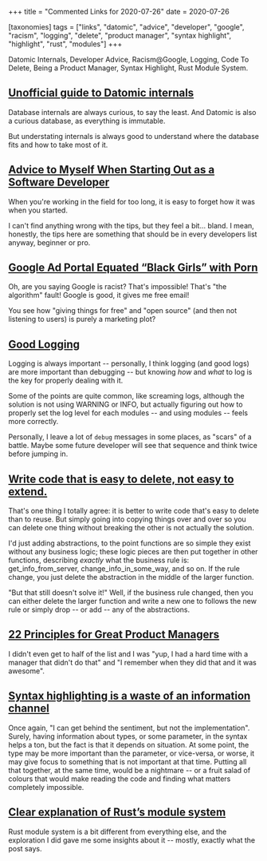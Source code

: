 +++
title = "Commented Links for 2020-07-26"
date = 2020-07-26

[taxonomies]
tags = ["links", "datomic", "advice", "developer", "google", "racism",
"logging", "delete", "product manager", "syntax highlight", "highlight",
"rust", "modules"]
+++

Datomic Internals, Developer Advice, Racism@Google, Logging, Code To Delete,
Being a Product Manager, Syntax Highlight, Rust Module System.

<!-- more -->

## [Unofficial guide to Datomic internals](https://tonsky.me/blog/unofficial-guide-to-datomic-internals/)

Database internals are always curious, to say the least. And Datomic is also a
curious database, as everything is immutable. 

But understating internals is always good to understand where the database
fits and how to take most of it.

## [Advice to Myself When Starting Out as a Software Developer](https://blog.pragmaticengineer.com/advice-to-myself-when-starting-as-a-software-developer/)

When you're working in the field for too long, it is easy to forget how it was
when you started.

I can't find anything wrong with the tips, but they feel a bit... bland. I
mean, honestly, the tips here are something that should be in every developers
list anyway, beginner or pro.

## [Google Ad Portal Equated “Black Girls” with Porn](https://themarkup.org/google-the-giant/2020/07/23/google-advertising-keywords-black-girls)

Oh, are you saying Google is racist? That's impossible! That's "the algorithm"
fault! Google is good, it gives me free email!

You see how "giving things for free" and "open source" (and then not listening
to users) is purely a marketing plot?

## [Good Logging](https://henrikwarne.com/2020/07/23/good-logging/)

Logging is always important -- personally, I think logging (and good logs) are
more important than debugging -- but knowing _how_ and _what_ to log is the
key for properly dealing with it.

Some of the points are quite common, like screaming logs, although the
solution is not using WARNING or INFO, but actually figuring out how to
properly set the log level for each modules -- and using modules -- feels more
correctly.

Personally, I leave a lot of `debug` messages in some places, as "scars" of a
battle. Maybe some future developer will see that sequence and think twice
before jumping in.

## [Write code that is easy to delete, not easy to extend.](https://programmingisterrible.com/post/139222674273/write-code-that-is-easy-to-delete-not-easy-to)

That's one thing I totally agree: it is better to write code that's easy to
delete than to reuse. But simply going into copying things over and over so
you can delete one thing without breaking the other is not actually the
solution.

I'd just adding abstractions, to the point functions are so simple they exist
without any business logic; these logic pieces are then put together in other
functions, describing _exactly_ what the business rule is:
get_info_from_server, change_info_in_some_way, and so on. If the rule change,
you just delete the abstraction in the middle of the larger function.

"But that still doesn't solve it!" Well, if the business rule changed, then
you can either delete the larger function and write a new one to follows the
new rule or simply drop -- or add -- any of the abstractions.

## [22 Principles for Great Product Managers](https://reeve.blog/blog/principles/)

I didn't even get to half of the list and I was "yup, I had a hard time with a
manager that didn't do that" and "I remember when they did that and it was
awesome".

## [Syntax highlighting is a waste of an information channel](https://buttondown.email/hillelwayne/archive/syntax-highlighting-is-a-waste-of-an-information/)

Once again, "I can get behind the sentiment, but not the implementation".
Surely, having information about types, or some parameter, in the syntax helps
a ton, but the fact is that it depends on situation. At some point, the type
may be more important than the parameter, or vice-versa, or worse, it may give
focus to something that is not important at that time. Putting all that
together, at the same time, would be a nightmare -- or a fruit salad
of colours that would make reading the code and finding what matters completely
impossible.

## [Clear explanation of Rust’s module system](http://www.sheshbabu.com/posts/rust-module-system/)

Rust module system is a bit different from everything else, and the
exploration I did gave me some insights about it -- mostly, exactly what the
post says.
